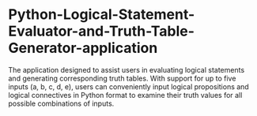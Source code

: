 # Python-Logical-Statement-Evaluator-and-Truth-Table-Generator-application
The application designed to assist users in evaluating logical statements and generating corresponding truth tables. With support for up to five inputs (a, b, c, d, e), users can conveniently input logical propositions and logical connectives in Python format to examine their truth values for all possible combinations of inputs.
